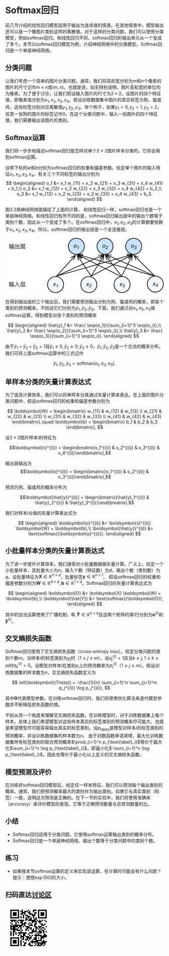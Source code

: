 # Softmax回归

前几节介绍的线性回归模型适用于输出为连续值的情景。在其他情景中，模型输出还可以是一个像图片类别这样的离散值。对于这样的分类问题，我们可以使用分类模型，例如softmax回归。和线性回归不同，softmax回归的输出单元从一个变成了多个。本节以softmax回归模型为例，介绍神经网络中的分类模型。Softmax回归是一个单层神经网络。


## 分类问题

让我们考虑一个简单的图片分类问题。通常，我们将高和宽分别为$m$和$n$个像素的图片的尺寸记作$m \times n$或$(m, n)$。也就是说，如无特别说明，图片高和宽的单位均为像素。为了便于讨论，让我们假设输入图片的尺寸为$2 \times 2$。设图片的四个特征值，即像素值分别为$x_1, x_2, x_3, x_4$。假设训练数据集中图片的真实标签为狗、猫或鸡，这些标签分别对应离散值$y_1, y_2, y_3$。举个例子，如果$y_1=0, y_2=1, y_3=2$，任意一张狗的图片的标签记作0。在这个分类问题中，输入一张图片的四个特征值，我们需要输出该图片的类别。



## Softmax运算

我们将一步步地描述softmax回归是怎样对单个$2 \times 2$图片样本分类的。它将会用到softmax运算。

设带下标的$w$和$b$分别为softmax回归的权重和偏差参数。给定单个图片的输入特征$x_1, x_2, x_3, x_4$，有关三个不同标签的输出分别为
$$
\begin{aligned}
o_1 &= x_1 w_{11} + x_2 w_{21} + x_3 w_{31} + x_4 w_{41} + b_1,\\
o_2 &= x_1 w_{12} + x_2 w_{22} + x_3 w_{32} + x_4 w_{42} + b_2,\\
o_3 &= x_1 w_{13} + x_2 w_{23} + x_3 w_{33} + x_4 w_{43} + b_3.
\end{aligned}
$$

图3.2用神经网络图描绘了上面的计算。
和线性回归一样，softmax回归也是一个单层神经网络。和线性回归有所不同的是，softmax回归输出层中的输出个数等于类别个数，因此从一个变成了多个。在softmax回归中，$o_1, o_2, o_3$的计算都要依赖于$x_1, x_2, x_3, x_4$。所以，softmax回归的输出层是一个全连接层。

![Softmax回归是一个单层神经网络。](../img/softmaxreg.svg)

在得到输出层的三个输出后，我们需要预测输出分别为狗、猫或鸡的概率，即各个类别的预测概率。不妨设它们分别为$\hat{y}_1, \hat{y}_2, \hat{y}_3$。下面，我们通过对$o_1, o_2, o_3$做softmax运算，得到模型对各个类别的预测概率

$$
\begin{aligned}
\hat{y}_1 &= \frac{ \exp(o_1)}{\sum_{i=1}^3 \exp(o_i)},\\
\hat{y}_2 &= \frac{ \exp(o_2)}{\sum_{i=1}^3 \exp(o_i)},\\
\hat{y}_3 &= \frac{ \exp(o_3)}{\sum_{i=1}^3 \exp(o_i)}.
\end{aligned}
$$

由于$\hat{y}_1 + \hat{y}_2 + \hat{y}_3 = 1$且$\hat{y}_1 \geq 0, \hat{y}_2 \geq 0, \hat{y}_3 \geq 0$，$\hat{y}_1, \hat{y}_2, \hat{y}_3$是一个合法的概率分布。我们可将上面softmax运算中的三式记作

$$\hat{y}_1, \hat{y}_2, \hat{y}_3 = \text{softmax}(o_1, o_2, o_3).$$



## 单样本分类的矢量计算表达式

为了提高计算效率，我们可以将单样本分类通过矢量计算来表达。在上面的图片分类问题中，假设softmax回归的权重和偏差参数分别为

$$
\boldsymbol{W} = 
\begin{bmatrix}
    w_{11} & w_{12} & w_{13} \\
    w_{21} & w_{22} & w_{23} \\
    w_{31} & w_{32} & w_{33} \\
    w_{41} & w_{42} & w_{43}
\end{bmatrix},\quad
\boldsymbol{b} = 
\begin{bmatrix}
    b_1 & b_2 & b_3
\end{bmatrix},
$$




设$2 \times 2$图片样本$i$的特征为

$$\boldsymbol{x}^{(i)} = \begin{bmatrix}x_1^{(i)} & x_2^{(i)} & x_3^{(i)} & x_4^{(i)}\end{bmatrix},$$

输出层输出为
$$\boldsymbol{o}^{(i)} = \begin{bmatrix}o_1^{(i)} & o_2^{(i)} & o_3^{(i)}\end{bmatrix},$$

预测为狗、猫或鸡的概率分布为

$$\boldsymbol{\hat{y}}^{(i)} = \begin{bmatrix}\hat{y}_1^{(i)} & \hat{y}_2^{(i)} & \hat{y}_3^{(i)}\end{bmatrix}.$$


我们对样本$i$分类的矢量计算表达式为

$$
\begin{aligned}
\boldsymbol{o}^{(i)} &= \boldsymbol{x}^{(i)} \boldsymbol{W} + \boldsymbol{b},\\
\boldsymbol{\hat{y}}^{(i)} &= \text{softmax}(\boldsymbol{o}^{(i)}).
\end{aligned}
$$


## 小批量样本分类的矢量计算表达式


为了进一步提升计算效率，我们通常对小批量数据做矢量计算。广义上，给定一个小批量样本，其批量大小为$n$，输入个数（特征数）为$d$，输出个数（类别数）为$q$。设批量特征为$\boldsymbol{X} \in \mathbb{R}^{n \times d}$，批量标签$\boldsymbol{y} \in \mathbb{R}^{n \times 1}$。
假设softmax回归的权重和偏差参数分别为$\boldsymbol{W} \in \mathbb{R}^{d \times q}, \boldsymbol{b} \in \mathbb{R}^{1 \times q}$。Softmax回归的矢量计算表达式为

$$
\begin{aligned}
\boldsymbol{O} &= \boldsymbol{X} \boldsymbol{W} + \boldsymbol{b},\\
\boldsymbol{\hat{Y}} &= \text{softmax}(\boldsymbol{O}),
\end{aligned}
$$

其中的加法运算使用了广播机制，$\boldsymbol{O}, \boldsymbol{\hat{Y}} \in \mathbb{R}^{n \times q}$且这两个矩阵的第$i$行分别为$\boldsymbol{o}^{(i)}$和$\boldsymbol{\hat{y}}^{(i)}$。


## 交叉熵损失函数

Softmax回归使用了交叉熵损失函数（cross-entropy loss）。给定分类问题的类别个数$m$。当样本$i$的标签类别为$y_j$时（$1 \leq j \leq m$），设$q_j^{(i)}=1$且当$k \neq j, 1 \leq k \leq m$时$q_k^{(i)}=0$。设模型对样本$i$在类别$y_j$上的预测概率为$p_j^{(i)}$（$1 \leq j \leq m$）。假设训练数据集的样本数为$n$，交叉熵损失函数定义为

$$
\ell(\boldsymbol{\Theta}) = -\frac{1}{n} \sum_{i=1}^n \sum_{j=1}^m  q_j^{(i)} \log p_j^{(i)},
$$

其中$\boldsymbol{\Theta}$代表模型参数。在训练softmax回归时，我们将使用优化算法来迭代模型参数并不断降低损失函数的值。

不妨从另一个角度来理解交叉熵损失函数。在训练模型时，对于训练数据集上每个样本，总体上我们希望模型对这些样本真实的标签类别的预测概率尽可能大，也就是希望模型尽可能容易输出真实的标签类别。设$p_{\text{label}_i}$是模型对样本$i$的标签类别的预测概率，并设训练数据集的样本数为$n$。
由于对数函数单调递增，最大化训练数据集所有标签类别的联合预测概率$\prod_{i=1}^n p_{\text{label}_i}$等价于最大化$\sum_{i=1}^n \log p_{\text{label}_i}$，即最小化$-\sum_{i=1}^n \log p_{\text{label}_i}$，因此也等价于最小化以上定义的交叉熵损失函数。



## 模型预测及评价

在训练好softmax回归模型后，给定任一样本特征，我们可以预测每个输出类别的概率。通常，我们把预测概率最大的类别作为输出类别。如果它与真实类别（标签）一致，说明这次预测是正确的。在下一节的实验中，我们将使用准确率（accuracy）来评价模型的表现。它等于正确预测数量与总预测数量的比。

## 小结

* Softmax回归适用于分类问题。它使用softmax运算输出类别的概率分布。
* Softmax回归是一个单层神经网络，输出个数等于分类问题中的类别个数。


## 练习

* 如果按本节softmax运算的定义来实现该运算，在计算时可能会有什么问题？提示：想想$\exp(50)$的大小。


## 扫码直达[讨论区](https://discuss.gluon.ai/t/topic/6403)

![](../img/qr_softmax-regression.svg)
